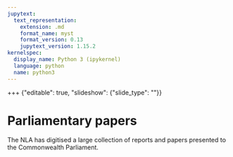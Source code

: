 ```yaml
---
jupytext:
  text_representation:
    extension: .md
    format_name: myst
    format_version: 0.13
    jupytext_version: 1.15.2
kernelspec:
  display_name: Python 3 (ipykernel)
  language: python
  name: python3
---
```


+++ {"editable": true, "slideshow": {"slide_type": ""}}

# Parliamentary papers

The NLA has digitised a large collection of reports and papers presented to the Commonwealth Parliament. 

```{tableofcontents}

```

```{code-cell} ipython3

```
